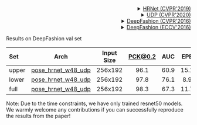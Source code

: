 <!-- [ALGORITHM] -->

<details>
<summary align="right"><a href="http://openaccess.thecvf.com/content_CVPR_2019/html/Sun_Deep_High-Resolution_Representation_Learning_for_Human_Pose_Estimation_CVPR_2019_paper.html">HRNet (CVPR'2019)</a></summary>

```bibtex
@inproceedings{sun2019deep,
  title={Deep high-resolution representation learning for human pose estimation},
  author={Sun, Ke and Xiao, Bin and Liu, Dong and Wang, Jingdong},
  booktitle={Proceedings of the IEEE conference on computer vision and pattern recognition},
  pages={5693--5703},
  year={2019}
}
```

</details>

<!-- [BACKBONE] -->

<details>
<summary align="right"><a href="http://openaccess.thecvf.com/content_CVPR_2020/html/Huang_The_Devil_Is_in_the_Details_Delving_Into_Unbiased_Data_CVPR_2020_paper.html">UDP (CVPR'2020)</a></summary>

```bibtex
@InProceedings{Huang_2020_CVPR,
  author = {Huang, Junjie and Zhu, Zheng and Guo, Feng and Huang, Guan},
  title = {The Devil Is in the Details: Delving Into Unbiased Data Processing for Human Pose Estimation},
  booktitle = {The IEEE/CVF Conference on Computer Vision and Pattern Recognition (CVPR)},
  month = {June},
  year = {2020}
}
```

</details>

<!-- [DATASET] -->

<details>
<summary align="right"><a href="http://openaccess.thecvf.com/content_cvpr_2016/html/Liu_DeepFashion_Powering_Robust_CVPR_2016_paper.html">DeepFashion (CVPR'2016)</a></summary>

```bibtex
@inproceedings{liuLQWTcvpr16DeepFashion,
 author = {Liu, Ziwei and Luo, Ping and Qiu, Shi and Wang, Xiaogang and Tang, Xiaoou},
 title = {DeepFashion: Powering Robust Clothes Recognition and Retrieval with Rich Annotations},
 booktitle = {Proceedings of IEEE Conference on Computer Vision and Pattern Recognition (CVPR)},
 month = {June},
 year = {2016}
}
```

</details>

<!-- [DATASET] -->

<details>
<summary align="right"><a href="https://link.springer.com/chapter/10.1007/978-3-319-46475-6_15">DeepFashion (ECCV'2016)</a></summary>

```bibtex
@inproceedings{liuYLWTeccv16FashionLandmark,
 author = {Liu, Ziwei and Yan, Sijie and Luo, Ping and Wang, Xiaogang and Tang, Xiaoou},
 title = {Fashion Landmark Detection in the Wild},
 booktitle = {European Conference on Computer Vision (ECCV)},
 month = {October},
 year = {2016}
 }
```

</details>

Results on DeepFashion val set

| Set   |                                        Arch                                        | Input Size | PCK@0.2 | AUC  | EPE  |    ckpt    |    log    |
| :---- | :--------------------------------------------------------------------------------: | :--------: | :-----: | :--: | :--: | :--------: | :-------: |
| upper | [pose_hrnet_w48_udp](td-hm_hrnet-w48_udp_8xb32-210e_deepfashion_uppder-256x192.py) |  256x192   |  96.1   | 60.9 | 15.1 | [ckpt](<>) | [log](<>) |
| lower | [pose_hrnet_w48_udp](td-hm_hrnet-w48_udp_8xb32-210e_deepfashion_lower-256x192.py)  |  256x192   |  97.8   | 76.1 | 8.9  | [ckpt](<>) | [log](<>) |
| full  |  [pose_hrnet_w48_udp](td-hm_hrnet-w48_udp_8xb32-210e_deepfashion_full-256x192.py)  |  256x192   |  98.3   | 67.3 | 11.7 | [ckpt](<>) | [log](<>) |

Note: Due to the time constraints, we have only trained resnet50 models. We warmly welcome any contributions if you can successfully reproduce the results from the paper!
